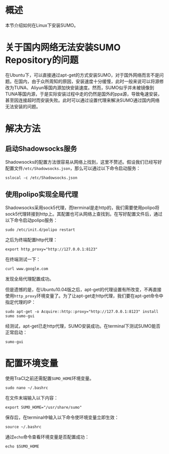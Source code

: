 # 概述
本节介绍如何在Linux下安装SUMO。

# 关于国内网络无法安装SUMO Repository的问题
在Ubuntu下，可以直接通过apt-get的方式安装SUMO，对于国外网络而言不是问题。在国内，由于众所周知的原因，安装速度十分缓慢，此时一般来说可以将源修改为TUNA、Aliyun等国内源加快安装速度。然而，SUMO似乎并未被镜像到TUNA等国内源，于是实际安装过程中走的仍然是国外的ppa源，导致龟速安装，甚至因连接超时而安装失败。此时可以通过设置代理来解决SUMO通过国内网络无法安装的问题。

# 解决方法
## 启动Shadowsocks服务
Shadowsocks的配置方法很容易从网络上找到，这里不赘述。假设我们已经写好配置文件`/etc/Shadowsocks.json`，那么可以通过以下命令启动服务：
```
sslocal -c /etc/Shadowsocks.json
```

## 使用polipo实现全局代理
Shadowsocks采用sock5代理，而terminal是走http的，我们需要使用polipo将sock5代理转接到http上。其配置也可从网络上查找到。在写好配置文件后，通过以下命令启动polipo服务：
```
sudo /etc/init.d/polipo restart
```
之后为终端配置http代理：
```
export http_proxy="http://127.0.0.1:8123"
```
在终端测试一下：
```
curl www.google.com
```
发现全局代理配置成功。

但是遗憾的是，在Ubuntu10.04版之后，apt-get的代理设置有所改变，不再直接使用`http_proxy`环境变量了。为了让apt-get走http代理，我们要在apt-get命令中指定代理的IP：
```
sudo apt-get -o Acquire::http::proxy="http://127.0.0.1:8123" install sumo sumo-gui
```
经测试，apt-get已走http代理，SUMO安装成功。在terminal下测试SUMO能否正常启动：
```
sumo-gui
```

# 配置环境变量
使用TraCI之前还需配置`SUMO_HOME`环境变量。
```
sudo nano ~/.bashrc
```
在文件末端输入以下内容：
```
export SUMO_HOME="/usr/share/sumo"
```
保存后，在terminal中输入以下命令使环境变量立即生效：
```
source ~/.bashrc
```
通过`echo`命令查看环境变量是否配置成功：
```
echo $SUMO_HOME
```
